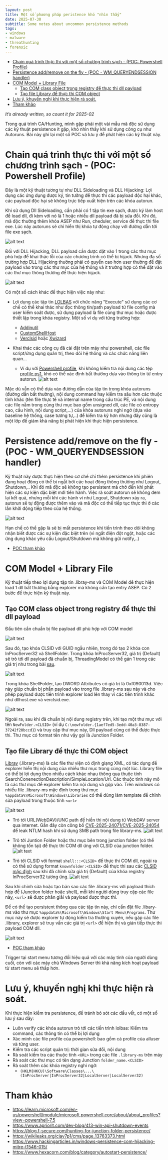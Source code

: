 ```yaml
---
layout: post
title: Một số phương pháp peristence khó "nhìn thấy"
date: 2025-07-30
subtitle: Some notes about uncommon persistence methods
tags:
- windows
- malware
- threathunting
- forensic
--- 
```

- [Chain quá trình thực thi với một số chương trình sạch - (POC: Powershell Profile)](#chain-quá-trình-thực-thi-với-một-số-chương-trình-sạch---poc-powershell-profile)
- [Persistence add/remove on the fly - (POC - WM\_QUERYENDSESSION handler)](#persistence-addremove-on-the-fly---poc---wm_queryendsession-handler)
- [COM Model + Library File](#com-model--library-file)
  - [Tạo COM class object trong registry để thực thi dll payload](#tạo-com-class-object-trong-registry-để-thực-thi-dll-payload)
  - [Tạo file Library để thực thi COM object](#tạo-file-library-để-thực-thi-com-object)
- [Lưu ý, khuyến nghị khi thực hiện rà soát.](#lưu-ý-khuyến-nghị-khi-thực-hiện-rà-soát)
- [Tham khảo](#tham-khảo)

*It’s already written, so count it for 2025-02*

Trong quá trình CA/Hunting, mình gặp phải một vài mẫu mã độc sử dụng các kỹ thuật persistence ít gặp, khó nhìn thấy khi sử dụng công cụ như Autoruns. Bài này ghi lại một số POC và lưu ý để phát hiện các kỹ thuật này.

# Chain quá trình thực thi với một số chương trình sạch - (POC: Powershell Profile)

Đây là một kỹ thuật tương tự như DLL Sideloading và DLL Hijacking: Lợi dụng các ứng dụng được ký, tin tưởng để thực thi các payload độc hại khác, các payload độc hại sẽ không trực tiếp xuất hiện trên các khóa autorun. 

Khi sử dụng Dll Sideloading, cần phải có 1 tập tin exe sạch, được ký làm host để load dll, đi kèm với nó là 1 hoặc nhiều dll payload đã bị sửa đổi. Khi đó, mã độc thường thêm khóa ASEP như Run, cheduler, service để thực thi file exe. Lúc này autoruns sẽ chỉ hiển thị khóa tự động chạy với đường dẫn tới file exe sạch.

![alt text](../assets/2025-07-30-hidden_persistence_202502/01_dll_sideloading.png)

Đối với DLL Hijacking, DLL payload cần được đặt vào 1 trong các thư mục phù hợp để khai thác lỗi của các chương trình có thể bị hijack. Nhưng đa số trường hợp DLL Hijacking thường phải có quyền cao hơn user thường để đặt payload vào trong các thư mục của hệ thống và ít trường hợp có thể đặt vào các thư mục thông thường để thực hiện hijack.

![alt text](../assets/2025-07-30-hidden_persistence_202502/02_dll_load_oder.png)

Có một số cách khác để thực hiện việc này như:
- Lợi dụng các tập tin [LOLBAS](https://lolbas-project.github.io/) với chức năng "Execute" sử dụng các cơ chế có thể khai thác như đọc thông tin/path payload từ file config mà user kiểm soát được, sử dụng payload là file cùng thư mục hoặc được thiết lập trong khóa registry. Một số ví dụ với từng trường hợp:
    - [Addinutil](https://lolbas-project.github.io/lolbas/Binaries/Addinutil/#execute)
    - [CustomShellHost](https://lolbas-project.github.io/lolbas/Binaries/CustomShellHost/#execute)
    - [Verclsid](https://lolbas-project.github.io/lolbas/Binaries/Verclsid/#execute) hoặc [Xwizard](https://lolbas-project.github.io/lolbas/Binaries/Xwizard/#execute)

- Khai thác các công cụ đã cài đặt trên máy như powershell, các file script/ứng dụng quản trị, theo dõi hệ thống và các chức năng liên quan... 
    - Ví dụ với [Powershell profile](../assets/2025-07-30-hidden_persistence_202502/poc/attack_ps_profile.c), khi không kiểm tra nội dung các tệp [profile.ps1](https://learn.microsoft.com/en-us/powershell/module/microsoft.powershell.core/about/about_profiles?), khó có thể xác định bất thường dựa vào thông tin từ entry autorun.
    ![alt text](../assets/2025-07-30-hidden_persistence_202502/03_powershell_entry.png)

Mặc dù vẫn có thể dựa vào đường dẫn của tập tin trong khóa autoruns (đường dẫn bất thường), nội dung command hay kiểm tra sâu hơn các thuộc tính khác (tên file thực tế và internal name trong cấu trúc PE, và nội dung các file nằm trong cùng thư mục bao gồm unsigned dll, các file có entropy cao, cấu hình, nội dung script,...) của khóa autoruns nghi ngờ (dựa vào baseline hệ thống, case tương tự,..) để kiểm tra kỹ hơn nhưng đây cũng là một lớp để giảm khả năng bị phát hiện khi thực hiện persistence.

# Persistence add/remove on the fly - (POC - WM_QUERYENDSESSION handler)

Kỹ thuật này được thực hiện theo cơ chế chỉ thêm persistence khi phiên đang hoạt động có thể bị ngắt bởi các hoạt động thông thường như Logout, Shutdown,.. Khi đó mã độc sẽ không tạo persistent mà chờ đến khi phát hiện các sự kiện đặc biệt mới tiến hành. Việc rà soát autorun sẽ không đem lại kết quả, nhưng mỗi khi các hành vi như Logout, Shutdown xảy ra, autorun sẽ tự động được thêm vào và mã độc có thể tiếp tục thực thi ở các lần khởi động tiếp theo của hệ thống.

![alt text](../assets/2025-07-30-hidden_persistence_202502/04_endsession_handler.png)

Hạn chế có thể gặp là sẽ bị mất persistence khi tiến trình theo dõi không nhận biết được các sự kiện đặc biệt trên (vì ngắt điện đột ngột, hoặc các ứng dụng khác yêu cầu Logout/Shutdown mà không gửi notify,..)

- [POC tham khảo](../assets/2025-07-30-hidden_persistence_202502/poc/handler.c)

# COM Model + Library File

Kỹ thuật tiếp theo lợi dụng tập tin .libray-ms và COM Model để thực hiện load 1 dll bất thường bằng explorer mà không cần tạo entry ASEP. Có 2 bước để thực hiện kỹ thuật này.

## Tạo COM class object trong registry để thực thi dll payload

Đầu tiên cần chuẩn bị file payload dll phù hợp với COM model

![alt text](../assets/2025-07-30-hidden_persistence_202502/05_com_dll.png)

Sau đó, tạo khóa CLSID với GUID ngẫu nhiên, trong đó tạo 2 khóa con InProcServer32 và ShellFolder. Trong khóa InProcServer32, giá trị (Default) sẽ trỏ tới dll payload đã chuẩn bị, ThreadingModel có thể gán 1 trong các giá trị như trong bài [sau](https://learn.microsoft.com/en-us/windows/win32/com/inprocserver32).

![alt text](../assets/2025-07-30-hidden_persistence_202502/06_clsid_registry.png)

Trong khóa ShellFolder, tạo DWORD Attributes có giá trị là 0xf090013d. Việc này giúp chuẩn bị phần payload vào trong file .library-ms sau này và cho phép payload được tiến trình explorer load lên thay vì các tiền trình khác như dllhost.exe và verclsid.exe. 

![alt text](../assets/2025-07-30-hidden_persistence_202502/07_shell_folder_attr.png)

Ngoài ra, sau khi đã chuẩn bị nội dung registry trên, khi tạo một thư mục với tên `NewFolder.<CLSID>` (ví dụ `C:\newfolder.{1aef7ed5-3edd-40a3-8387-37242f20bccd}`) và truy cập thư mục này, Dll payload cũng có thể được thực thi. Thư mục có format tên như vậy gọi là Junction Folder.

## Tạo file Library để thực thi COM object

[Libray](https://wikileaks.org/ciav7p1/cms/page_13763381.html) (.library-ms) là các file thư viện có định giạng XML, có tác dụng để explorer hiển thị nội dung của nhiều thư mục trong cùng một lúc. Library file có thể bị lợi dụng theo nhiều cách khác nhau thông qua thuộc tính SearchConenectionDescription/SimpleLocation/Url. Các thuộc tính này mô tả các thư mục để explorer kiểm tra nội dung và gộp vào. Trên windows có nhiều file .library-ms mặc định trong thư mục `%appdata%\Microsoft\Windows\Libraries` có thể dùng làm template để chỉnh sửa payload trong thuộc tính `<url>`

![alt text](../assets/2025-07-30-hidden_persistence_202502/11_library_file.png)

- Trỏ tới URL(WebDAV)/UNC path để hiển thị nội dung từ WebDAV server qua internet. Gần đây còn công bố [CVE-2025-24071/CVE-2025-24054](https://research.checkpoint.com/2025/cve-2025-24054-ntlm-exploit-in-the-wild/) để leak NTLM hash khi sử dụng SMB path trong file library-ms.
![alt text](../assets/2025-07-30-hidden_persistence_202502/08_library_url_webdav.png)

- Trỏ tới Juntion Folder hoặc thư mục bên trong junction folder (có thể không tồn tại) để thực thi COM dll ứng với CLSID của junction folder.
![alt text](../assets/2025-07-30-hidden_persistence_202502/09_library_url_junction.png)

- Trỏ tới CLSID với format `shell:::<CLSID>` để thực thi COM dll, ngoài ra có thể sử dụng format `knownfolder:<CLSID>` để thực thi sau các [CLSID mặc định](https://learn.microsoft.com/en-us/windows/win32/search/search-schema-sconn-url) sau khi đã chỉnh sửa giá trị (Default) của khóa registry InProcServer32 tương ứng.
![alt text](../assets/2025-07-30-hidden_persistence_202502/10_library_url_shell.png)

Sau khi chỉnh sửa hoặc tạo bản sao các file .library-ms với payload thích hợp để (Junction folder hoặc shell), mỗi khi người dùng truy cập các file này, `<url>` sẽ được phân giải và payload được thực thi. 

Để có thể tạo persistent thông qua các tập tin này, chỉ cần đặt file .libary-ms vào thư mục `%appdata%\Microsoft\Windows\Start Menu\Programs`. Thư mục này sẽ được explorer tự động kiểm tra thường xuyên, nếu gặp các file .library, explorer sẽ truy vấn các giá trị `<url>` để hiện thị và gián tiếp thực thi payload COM dll.

![alt text](../assets/2025-07-30-hidden_persistence_202502/12_library_in_start_menu.png)

- [POC tham khảo](../assets/2025-07-30-hidden_persistence_202502/poc/com_junction_library_combo.c)

Trigger tại start menu tương đối hiệu quả với các máy tính của người dùng cuối, còn với các máy chủ Windows Server thì khả năng kích hoạt payload từ start menu sẽ thấp hơn.

# Lưu ý, khuyến nghị khi thực hiện rà soát.

Khi thực hiện kiểm tra persistence, để tránh bỏ sót các dấu vết, có một số lưu ý sau đây:
- Luôn verify các khóa autorun trỏ tới các tiến trình lolbas: Kiểm tra command, các thông tin có thể bị lợi dụng
- Xác minh các file profile của powershell: bao gồm cả profile của alluser và từng user.
- Kiểm tra các script quản trị: thời gian sửa đổi, nội dung 
- Rà soát kiểm tra các thuộc tính `<URL>` trong các file `.library-ms` trên máy
- Rà soát các thư mục có tên dạng Junction `folder_name.<CLSID>`
- Rà soát thêm các khóa registry nghi ngờ: 
    - `(HKLM|HKCU)\Software\Classes\...\(InProcServer|InProcServer32|LocalServer|LocalServer32)`

# Tham khảo
- https://learn.microsoft.com/en-us/powershell/module/microsoft.powershell.core/about/about_profiles?view=powershell-7.5
- https://www.apriorit.com/dev-blog/413-win-api-shutdown-events
- https://blog.f-secure.com/hunting-for-junction-folder-persistence/
- https://wikileaks.org/ciav7p1/cms/page_13763373.html 
- https://www.hackingarticles.in/windows-persistence-com-hijacking-mitre-t1546-015/
- https://www.hexacorn.com/blog/category/autostart-persistence/

